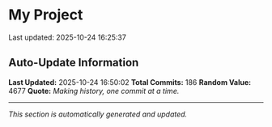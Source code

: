 # My Project


Last updated: 2025-10-24 16:25:37


























































































































































































## Auto-Update Information

**Last Updated:** 2025-10-24 16:50:02
**Total Commits:** 186
**Random Value:** 4677
**Quote:** _Making history, one commit at a time._

---
_This section is automatically generated and updated._